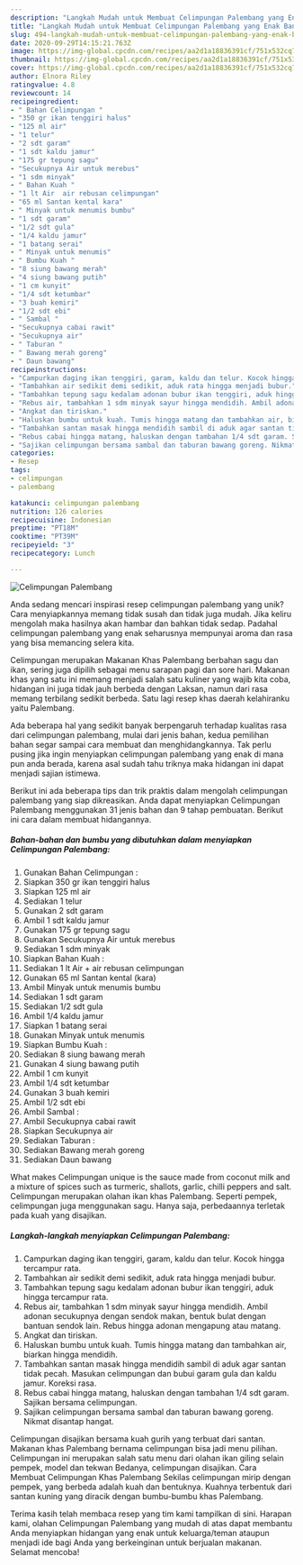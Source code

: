 ```yaml
---
description: "Langkah Mudah untuk Membuat Celimpungan Palembang yang Enak Banget"
title: "Langkah Mudah untuk Membuat Celimpungan Palembang yang Enak Banget"
slug: 494-langkah-mudah-untuk-membuat-celimpungan-palembang-yang-enak-banget
date: 2020-09-29T14:15:21.763Z
image: https://img-global.cpcdn.com/recipes/aa2d1a18836391cf/751x532cq70/celimpungan-palembang-foto-resep-utama.jpg
thumbnail: https://img-global.cpcdn.com/recipes/aa2d1a18836391cf/751x532cq70/celimpungan-palembang-foto-resep-utama.jpg
cover: https://img-global.cpcdn.com/recipes/aa2d1a18836391cf/751x532cq70/celimpungan-palembang-foto-resep-utama.jpg
author: Elnora Riley
ratingvalue: 4.8
reviewcount: 14
recipeingredient:
- " Bahan Celimpungan "
- "350 gr ikan tenggiri halus"
- "125 ml air"
- "1 telur"
- "2 sdt garam"
- "1 sdt kaldu jamur"
- "175 gr tepung sagu"
- "Secukupnya Air untuk merebus"
- "1 sdm minyak"
- " Bahan Kuah "
- "1 lt Air  air rebusan celimpungan"
- "65 ml Santan kental kara"
- " Minyak untuk menumis bumbu"
- "1 sdt garam"
- "1/2 sdt gula"
- "1/4 kaldu jamur"
- "1 batang serai"
- " Minyak untuk menumis"
- " Bumbu Kuah "
- "8 siung bawang merah"
- "4 siung bawang putih"
- "1 cm kunyit"
- "1/4 sdt ketumbar"
- "3 buah kemiri"
- "1/2 sdt ebi"
- " Sambal "
- "Secukupnya cabai rawit"
- "Secukupnya air"
- " Taburan "
- " Bawang merah goreng"
- " Daun bawang"
recipeinstructions:
- "Campurkan daging ikan tenggiri, garam, kaldu dan telur. Kocok hingga tercampur rata."
- "Tambahkan air sedikit demi sedikit, aduk rata hingga menjadi bubur."
- "Tambahkan tepung sagu kedalam adonan bubur ikan tenggiri, aduk hingga tercampur rata."
- "Rebus air, tambahkan 1 sdm minyak sayur hingga mendidih. Ambil adonan secukupnya dengan sendok makan, bentuk bulat dengan bantuan sendok lain. Rebus hingga adonan mengapung atau matang."
- "Angkat dan tiriskan."
- "Haluskan bumbu untuk kuah. Tumis hingga matang dan tambahkan air, biarkan hingga mendidih."
- "Tambahkan santan masak hingga mendidih sambil di aduk agar santan tidak pecah. Masukan celimpungan dan bubui garam gula dan kaldu jamur. Koreksi rasa."
- "Rebus cabai hingga matang, haluskan dengan tambahan 1/4 sdt garam. Sajikan bersama celimpungan."
- "Sajikan celimpungan bersama sambal dan taburan bawang goreng. Nikmat disantap hangat."
categories:
- Resep
tags:
- celimpungan
- palembang

katakunci: celimpungan palembang 
nutrition: 126 calories
recipecuisine: Indonesian
preptime: "PT18M"
cooktime: "PT39M"
recipeyield: "3"
recipecategory: Lunch

---
```



![Celimpungan Palembang](https://img-global.cpcdn.com/recipes/aa2d1a18836391cf/751x532cq70/celimpungan-palembang-foto-resep-utama.jpg)

Anda sedang mencari inspirasi resep celimpungan palembang yang unik? Cara menyiapkannya memang tidak susah dan tidak juga mudah. Jika keliru mengolah maka hasilnya akan hambar dan bahkan tidak sedap. Padahal celimpungan palembang yang enak seharusnya mempunyai aroma dan rasa yang bisa memancing selera kita.

Celimpungan merupakan Makanan Khas Palembang berbahan sagu dan ikan, sering juga dipilih sebagai menu sarapan pagi dan sore hari. Makanan khas yang satu ini memang menjadi salah satu kuliner yang wajib kita coba, hidangan ini juga tidak jauh berbeda dengan Laksan, namun dari rasa memang terbilang sedikit berbeda. Satu lagi resep khas daerah kelahiranku yaitu Palembang.

Ada beberapa hal yang sedikit banyak berpengaruh terhadap kualitas rasa dari celimpungan palembang, mulai dari jenis bahan, kedua pemilihan bahan segar sampai cara membuat dan menghidangkannya. Tak perlu pusing jika ingin menyiapkan celimpungan palembang yang enak di mana pun anda berada, karena asal sudah tahu triknya maka hidangan ini dapat menjadi sajian istimewa.


Berikut ini ada beberapa tips dan trik praktis dalam mengolah celimpungan palembang yang siap dikreasikan. Anda dapat menyiapkan Celimpungan Palembang menggunakan 31 jenis bahan dan 9 tahap pembuatan. Berikut ini cara dalam membuat hidangannya.

<!--inarticleads1-->

##### Bahan-bahan dan bumbu yang dibutuhkan dalam menyiapkan Celimpungan Palembang:

1. Gunakan  Bahan Celimpungan :
1. Siapkan 350 gr ikan tenggiri halus
1. Siapkan 125 ml air
1. Sediakan 1 telur
1. Gunakan 2 sdt garam
1. Ambil 1 sdt kaldu jamur
1. Gunakan 175 gr tepung sagu
1. Gunakan Secukupnya Air untuk merebus
1. Sediakan 1 sdm minyak
1. Siapkan  Bahan Kuah :
1. Sediakan 1 lt Air + air rebusan celimpungan
1. Gunakan 65 ml Santan kental (kara)
1. Ambil  Minyak untuk menumis bumbu
1. Sediakan 1 sdt garam
1. Sediakan 1/2 sdt gula
1. Ambil 1/4 kaldu jamur
1. Siapkan 1 batang serai
1. Gunakan  Minyak untuk menumis
1. Siapkan  Bumbu Kuah :
1. Sediakan 8 siung bawang merah
1. Gunakan 4 siung bawang putih
1. Ambil 1 cm kunyit
1. Ambil 1/4 sdt ketumbar
1. Gunakan 3 buah kemiri
1. Ambil 1/2 sdt ebi
1. Ambil  Sambal :
1. Ambil Secukupnya cabai rawit
1. Siapkan Secukupnya air
1. Sediakan  Taburan :
1. Sediakan  Bawang merah goreng
1. Sediakan  Daun bawang


What makes Celimpungan unique is the sauce made from coconut milk and a mixture of spices such as turmeric, shallots, garlic, chilli peppers and salt. Celimpungan merupakan olahan ikan khas Palembang. Seperti pempek, celimpungan juga menggunakan sagu. Hanya saja, perbedaannya terletak pada kuah yang disajikan. 

<!--inarticleads2-->

##### Langkah-langkah menyiapkan Celimpungan Palembang:

1. Campurkan daging ikan tenggiri, garam, kaldu dan telur. Kocok hingga tercampur rata.
1. Tambahkan air sedikit demi sedikit, aduk rata hingga menjadi bubur.
1. Tambahkan tepung sagu kedalam adonan bubur ikan tenggiri, aduk hingga tercampur rata.
1. Rebus air, tambahkan 1 sdm minyak sayur hingga mendidih. Ambil adonan secukupnya dengan sendok makan, bentuk bulat dengan bantuan sendok lain. Rebus hingga adonan mengapung atau matang.
1. Angkat dan tiriskan.
1. Haluskan bumbu untuk kuah. Tumis hingga matang dan tambahkan air, biarkan hingga mendidih.
1. Tambahkan santan masak hingga mendidih sambil di aduk agar santan tidak pecah. Masukan celimpungan dan bubui garam gula dan kaldu jamur. Koreksi rasa.
1. Rebus cabai hingga matang, haluskan dengan tambahan 1/4 sdt garam. Sajikan bersama celimpungan.
1. Sajikan celimpungan bersama sambal dan taburan bawang goreng. Nikmat disantap hangat.


Celimpungan disajikan bersama kuah gurih yang terbuat dari santan. Makanan khas Palembang bernama celimpungan bisa jadi menu pilihan. Celimpungan ini merupakan salah satu menu dari olahan ikan giling selain pempek, model dan tekwan Bedanya, celimpungan disajikan. Cara Membuat Celimpungan Khas Palembang Sekilas celimpungan mirip dengan pempek, yang berbeda adalah kuah dan bentuknya. Kuahnya terbentuk dari santan kuning yang diracik dengan bumbu-bumbu khas Palembang. 

Terima kasih telah membaca resep yang tim kami tampilkan di sini. Harapan kami, olahan Celimpungan Palembang yang mudah di atas dapat membantu Anda menyiapkan hidangan yang enak untuk keluarga/teman ataupun menjadi ide bagi Anda yang berkeinginan untuk berjualan makanan. Selamat mencoba!
